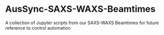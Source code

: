 # AusSync-SAXS-WAXS-Beamtimes
A collection of Jupyter scripts from our SAXS-WAXS Beamtimes for future reference to control automation
